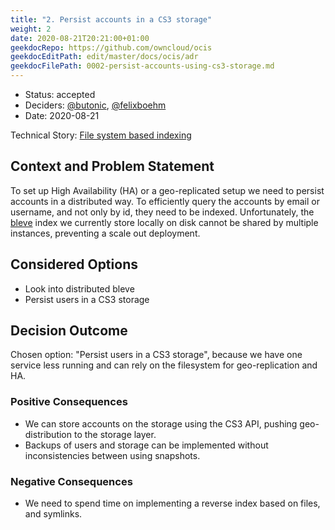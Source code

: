 ```yaml
---
title: "2. Persist accounts in a CS3 storage"
weight: 2
date: 2020-08-21T20:21:00+01:00
geekdocRepo: https://github.com/owncloud/ocis
geekdocEditPath: edit/master/docs/ocis/adr
geekdocFilePath: 0002-persist-accounts-using-cs3-storage.md
---
```


* Status: accepted
* Deciders: [@butonic](https://github.com/butonic), [@felixboehm](https://github.com/felixboehm)
* Date: 2020-08-21

Technical Story: [File system based indexing](https://github.com/owncloud/ocis-accounts/pull/92)

## Context and Problem Statement

To set up High Availability (HA) or a geo-replicated setup we need to persist accounts in a distributed way. To efficiently query the accounts by email or username, and not only by id, they need to be indexed. Unfortunately, the [bleve](https://github.com/blevesearch/bleve) index we currently store locally on disk cannot be shared by multiple instances, preventing a scale out deployment.

## Considered Options

* Look into distributed bleve
* Persist users in a CS3 storage

## Decision Outcome

Chosen option: "Persist users in a CS3 storage", because we have one service less running and can rely on the filesystem for geo-replication and HA.

### Positive Consequences

* We can store accounts on the storage using the CS3 API, pushing geo-distribution to the storage layer.
* Backups of users and storage can be implemented without inconsistencies between using snapshots.

### Negative Consequences

* We need to spend time on implementing a reverse index based on files, and symlinks.

